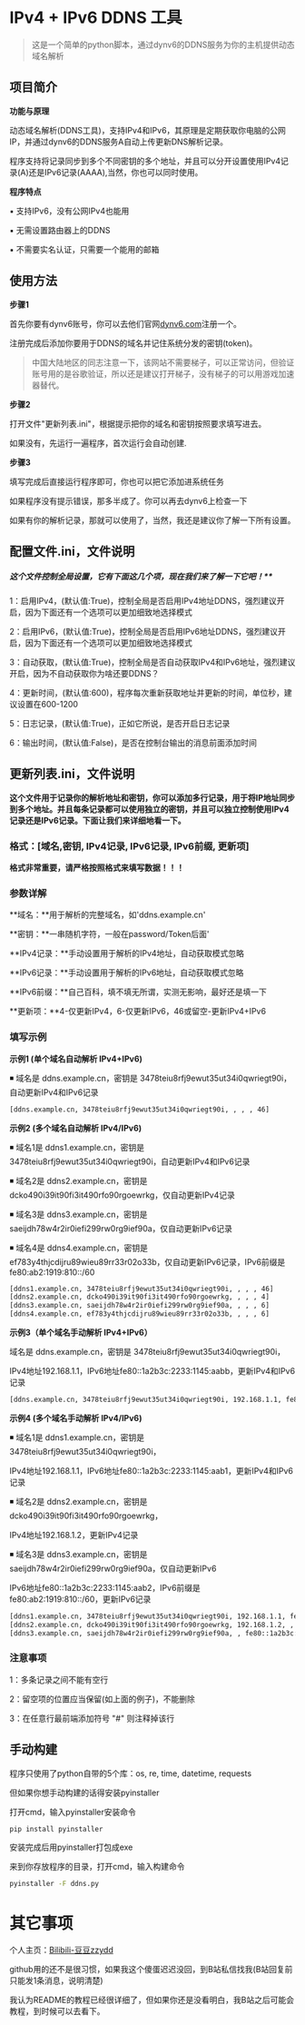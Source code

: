 # IPv4 + IPv6 DDNS 工具

> 这是一个简单的python脚本，通过dynv6的DDNS服务为你的主机提供动态域名解析

## 项目简介

**功能与原理**

动态域名解析(DDNS工具)，支持IPv4和IPv6，其原理是定期获取你电脑的公网IP，并通过dynv6的DDNS服务A自动上传更新DNS解析记录。

程序支持将记录同步到多个不同密钥的多个地址，并且可以分开设置使用IPv4记录(A)还是IPv6记录(AAAA),当然，你也可以同时使用。

**程序特点**

▪️ 支持IPv6，没有公网IPv4也能用

▪️ 无需设置路由器上的DDNS

▪️ 不需要实名认证，只需要一个能用的邮箱

## 使用方法

**步骤1**

首先你要有dynv6账号，你可以去他们官网[dynv6.com](https://dynv6.com)注册一个。

注册完成后添加你要用于DDNS的域名并记住系统分发的密钥(token)。

> 中国大陆地区的同志注意一下，该网站不需要梯子，可以正常访问，但验证账号用的是谷歌验证，所以还是建议打开梯子，没有梯子的可以用游戏加速器替代。

**步骤2**

打开文件"更新列表.ini"，根据提示把你的域名和密钥按照要求填写进去。

如果没有，先运行一遍程序，首次运行会自动创建.

**步骤3**

填写完成后直接运行程序即可，你也可以把它添加进系统任务

如果程序没有提示错误，那多半成了。你可以再去dynv6上检查一下

如果有你的解析记录，那就可以使用了，当然，我还是建议你了解一下所有设置。

## 配置文件.ini，文件说明

##### 这个文件控制全局设置，它有下面这几个项，现在我们来了解一下它吧！**

1：启用IPv4，(默认值:True)，控制全局是否启用IPv4地址DDNS，强烈建议开启，因为下面还有一个选项可以更加细致地选择模式

2：启用IPv6，(默认值:True)，控制全局是否启用IPv6地址DDNS，强烈建议开启，因为下面还有一个选项可以更加细致地选择模式

3：自动获取，(默认值:True)，控制全局是否自动获取IPv4和IPv6地址，强烈建议开启，因为不自动获取你为啥还要DDNS？

4：更新时间，(默认值:600)，程序每次重新获取地址并更新的时间，单位秒，建议设置在600-1200

5：日志记录，(默认值:True)，正如它所说，是否开启日志记录

6：输出时间，(默认值:False)，是否在控制台输出的消息前面添加时间

## 更新列表.ini，文件说明

**这个文件用于记录你的解析地址和密钥，你可以添加多行记录，用于将IP地址同步到多个地址。并且每条记录都可以使用独立的密钥，并且可以独立控制使用IPv4记录还是IPv6记录。下面让我们来详细地看一下。**


### 格式：[域名,密钥, IPv4记录, IPv6记录, IPv6前缀, 更新项]

**格式非常重要，请严格按照格式来填写数据！！！**


### 参数详解

**域名：**用于解析的完整域名，如'ddns.example.cn'

**密钥：**一串随机字符，一般在password/Token后面'

**IPv4记录：**手动设置用于解析的IPv4地址，自动获取模式忽略

**IPv6记录：**手动设置用于解析的IPv6地址，自动获取模式忽略

**IPv6前缀：**自己百科，填不填无所谓，实测无影响，最好还是填一下

**更新项：**4-仅更新IPv4，6-仅更新IPv6，46或留空-更新IPv4+IPv6


### 填写示例

**示例1 (单个域名自动解析 IPv4+IPv6)**

◾ 域名是 ddns.example.cn，密钥是 3478teiu8rfj9ewut35ut34i0qwriegt90i，自动更新IPv4和IPv6记录

```txt
[ddns.example.cn, 3478teiu8rfj9ewut35ut34i0qwriegt90i, , , , 46]
```



**示例2 (多个域名自动解析 IPv4/IPv6)**

◾ 域名1是 ddns1.example.cn，密钥是3478teiu8rfj9ewut35ut34i0qwriegt90i，自动更新IPv4和IPv6记录

◾ 域名2是 ddns2.example.cn，密钥是dcko490i39it90fi3it490rfo90rgoewrkg，仅自动更新IPv4记录

◾ 域名3是 ddns3.example.cn，密钥是saeijdh78w4r2ir0iefi299rw0rg9ief90a，仅自动更新IPv6记录

◾ 域名4是 ddns4.example.cn，密钥是ef783y4thjcdijru89wieu89rr33r02o33b，仅自动更新IPv6记录，IPv6前缀是 fe80:ab2:1919:810::/60

```makefile
[ddns1.example.cn, 3478teiu8rfj9ewut35ut34i0qwriegt90i, , , , 46]
[ddns2.example.cn, dcko490i39it90fi3it490rfo90rgoewrkg, , , , 4]
[ddns3.example.cn, saeijdh78w4r2ir0iefi299rw0rg9ief90a, , , , 6]
[ddns4.example.cn, ef783y4thjcdijru89wieu89rr33r02o33b, , , , 6]
```


**示例3（单个域名手动解析 IPv4+IPv6）**

域名是 ddns.example.cn，密钥是 3478teiu8rfj9ewut35ut34i0qwriegt90i，

IPv4地址192.168.1.1，IPv6地址fe80::1a2b3c:2233:1145:aabb，更新IPv4和IPv6记录

```txt
[ddns.example.cn, 3478teiu8rfj9ewut35ut34i0qwriegt90i, 192.168.1.1, fe80::1a2b3c:2233:1145:aabb, , 46]
```


**示例4 (多个域名手动解析 IPv4/IPv6)**

◾ 域名1是 ddns1.example.cn，密钥是3478teiu8rfj9ewut35ut34i0qwriegt90i，

IPv4地址192.168.1.1，IPv6地址fe80::1a2b3c:2233:1145:aab1，更新IPv4和IPv6记录

◾ 域名2是 ddns2.example.cn，密钥是dcko490i39it90fi3it490rfo90rgoewrkg，

IPv4地址192.168.1.2，更新IPv4记录

◾ 域名3是 ddns3.example.cn，密钥是saeijdh78w4r2ir0iefi299rw0rg9ief90a，仅自动更新IPv6

IPv6地址fe80::1a2b3c:2233:1145:aab2，IPv6前缀是 fe80:ab2:1919:810::/60，更新IPv6记录

```txt
[ddns1.example.cn, 3478teiu8rfj9ewut35ut34i0qwriegt90i, 192.168.1.1, fe80::1a2b3c:2233:1145:aab1, , 46]
[ddns2.example.cn, dcko490i39it90fi3it490rfo90rgoewrkg, 192.168.1.2, , , 4]
[ddns3.example.cn, saeijdh78w4r2ir0iefi299rw0rg9ief90a, , fe80::1a2b3c:2233:1145:aab2, fe80:ab2:1919:810::/60, 6]
```


### 注意事项

1：多条记录之间不能有空行

2：留空项的位置应当保留(如上面的例子)，不能删除

3：在任意行最前端添加符号 "#" 则注释掉该行


## 手动构建

程序只使用了python自带的5个库：os, re, time, datetime, requests

但如果你想手动构建的话得安装pyinstaller


打开cmd，输入pyinstaller安装命令

```cmd
pip install pyinstaller
```


安装完成后用pyinstaller打包成exe

来到你存放程序的目录，打开cmd，输入构建命令

```cmd
pyinstaller -F ddns.py
```


# 其它事项


个人主页：[Bilibili-豆豆zzydd](https://space.bilibili.com/543085311)

github用的还不是很习惯，如果我这个傻蛋迟迟没回，到B站私信找我(B站回复前只能发1条消息，说明清楚)

我认为README的教程已经很详细了，但如果你还是没看明白，我B站之后可能会教程，到时候可以去看下。

